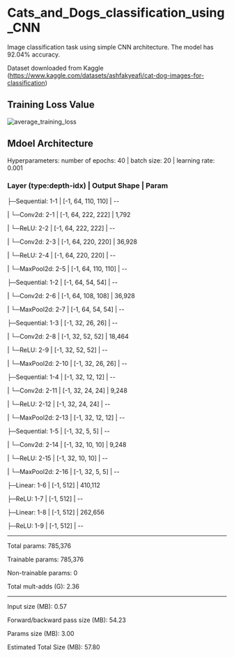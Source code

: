 # Cats_and_Dogs_classification_using_CNN
Image classification task using simple CNN architecture. The model has 92.04% accuracy. 

Dataset downloaded from Kaggle (https://www.kaggle.com/datasets/ashfakyeafi/cat-dog-images-for-classification)

## Training Loss Value

![average_training_loss](https://user-images.githubusercontent.com/115262940/210185985-ec07427c-34bf-4a7e-832f-d5d5f40f3dc2.jpg)

## Mdoel Architecture
Hyperparameters: number of epochs: 40 | batch size: 20 | learning rate: 0.001

### Layer (type:depth-idx)        |          Output Shape          |    Param 

├─Sequential: 1-1             |          [-1, 64, 110, 110]    |    --

|    └─Conv2d: 2-1            |          [-1, 64, 222, 222]    |    1,792

|    └─ReLU: 2-2              |          [-1, 64, 222, 222]    |    --

|    └─Conv2d: 2-3            |          [-1, 64, 220, 220]    |    36,928

|    └─ReLU: 2-4              |          [-1, 64, 220, 220]    |    --

|    └─MaxPool2d: 2-5         |          [-1, 64, 110, 110]    |    --

├─Sequential: 1-2             |          [-1, 64, 54, 54]      |    --

|    └─Conv2d: 2-6            |          [-1, 64, 108, 108]    |    36,928

|    └─MaxPool2d: 2-7         |          [-1, 64, 54, 54]      |    --

├─Sequential: 1-3             |          [-1, 32, 26, 26]      |    --

|    └─Conv2d: 2-8            |          [-1, 32, 52, 52]      |    18,464

|    └─ReLU: 2-9              |          [-1, 32, 52, 52]      |    --

|    └─MaxPool2d: 2-10        |          [-1, 32, 26, 26]      |    --

├─Sequential: 1-4             |          [-1, 32, 12, 12]      |    --

|    └─Conv2d: 2-11           |          [-1, 32, 24, 24]      |    9,248

|    └─ReLU: 2-12             |          [-1, 32, 24, 24]      |    --

|    └─MaxPool2d: 2-13        |          [-1, 32, 12, 12]      |    --

├─Sequential: 1-5             |          [-1, 32, 5, 5]        |    --

|    └─Conv2d: 2-14           |          [-1, 32, 10, 10]      |    9,248

|    └─ReLU: 2-15             |          [-1, 32, 10, 10]      |    --

|    └─MaxPool2d: 2-16        |          [-1, 32, 5, 5]        |    --

├─Linear: 1-6                 |          [-1, 512]             |    410,112

├─ReLU: 1-7                   |          [-1, 512]             |    --

├─Linear: 1-8                 |          [-1, 512]             |    262,656

├─ReLU: 1-9                   |          [-1, 512]             |    --

-----------------------------------------------------------------------------

Total params: 785,376

Trainable params: 785,376

Non-trainable params: 0

Total mult-adds (G): 2.36

-----------------------------------------------------------------------------

Input size (MB): 0.57

Forward/backward pass size (MB): 54.23

Params size (MB): 3.00

Estimated Total Size (MB): 57.80

